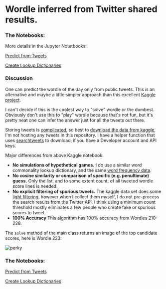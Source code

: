 # Wordle inferred from Twitter shared results.

### The Notebooks: 

More details in the Jupyter Notetbooks:

[Predict from Tweets](Predict%20with%20Tweets.ipynb)

[Create Lookup Dictionaries](Create%20Lookup%20dictionary.ipynb)

### Discussion

One can predict the wordle of the day only from public tweets. This is an alternative and maybe a little simpler approach than this excellent [Kaggle project](https://www.kaggle.com/benhamner/wordle-1-6).

I can't decide if this is the coolest way to "solve" wordle or the dumbest. Obviously don't use this to "play" wordle because that's not fun, but it's pretty neat one can infer the answer just for all the tweets out there.

Storing tweets is [complicated](https://developer.twitter.com/en/developer-terms/agreement-and-policy), so best to [download the data from kaggle](https://www.kaggle.com/benhamner/wordle-tweets), I'm not hosting any tweets in this repository. I have a helper function that uses [searchtweets](https://pypi.org/project/searchtweets-v2/) to download, if you have a Developer account and API keys.

Major differences from above Kaggle notebook:

* **No simulations of hypothetical games.** I do use a similar word commonality lookup dictionary, and the same [word frequency data](https://www.kaggle.com/rtatman/english-word-frequency).
* **No cosine similarity or comparison of specific (e.g. penultimate) guess.** Only the list, and to some extent count, of all tweeted wordle score lines is needed.
* **No explicit filtering of spurious tweets.** The kaggle data set does some [light filtering](https://www.kaggle.com/benhamner/pull-wordle-tweets), however when I collect them myself, I do not pre-process the search results from the Twitter API. I think using a minimum count threshold mostly eliminates a few people who create fake or spurious scores to tweet.
* **100% Accuracy** This algorithm has 100% accuracy from Wordles 210-228.

The `solve` method of the main class returns an image of the top candidate scores, here is Wordle 223:

![perky](https://user-images.githubusercontent.com/13702392/152341488-e80362a7-6d34-469f-97e1-094de1a14a25.png)

### The Notebooks: 

[Predict from Tweets](Predict%20with%20Tweets.ipynb)

[Create Lookup Dictionaries](Create%20Lookup%20dictionary.ipynb)

